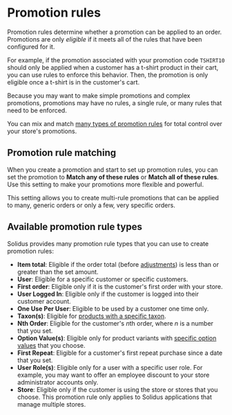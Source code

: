 # Promotion rules

Promotion rules determine whether a promotion can be applied to an order.
Promotions are only *eligible* if it meets all of the rules that have been
configured for it.

For example, if the promotion associated with your promotion code `TSHIRT10`
should only be applied when a customer has a t-shirt product in their cart, you
can use rules to enforce this behavior. Then, the promotion is only eligible
once a t-shirt is in the customer's cart.

Because you may want to make simple promotions and complex promotions,
promotions may have no rules, a single rule, or many rules that need to be
enforced.

You can mix and match [many types of promotion
rules](#available-promotion-rule-types) for total control over your store's
promotions.

## Promotion rule matching

When you create a promotion and start to set up promotion rules, you can set the
promotion to **Match any of these rules** or **Match all of these rules**. Use
this setting to make your promotions more flexible and powerful.

This setting allows you to create multi-rule promotions that can be applied to
many, generic orders or only a few, very specific orders. 

<!-- TODO: Add screenshot of rule matching radiobuttons. -->

## Available promotion rule types 



Solidus provides many promotion rule types that you can use to create promotion
rules:

- **Item total**: Eligible if the order total (before
  [adjustments][adjustments]) is less than or greater than the set amount.
- **User**: Eligible for a specific customer or specific customers.
- **First order**: Eligible only if it is the customer's first order with your
  store.
- **User Logged In**: Eligible only if the customer is logged into their
  customer account.
- **One Use Per User**: Eligible to be used by a customer one time only.
- **Taxon(s)**: Eligible for [products with a specific taxon][taxons].
- **Nth Order**: Eligible for the customer's *n*th order, where *n* is a number
  that you set.
- **Option Value(s)**: Eligible only for product variants with [specific option
  values][option-types] that you choose.
- **First Repeat**: Eligible for a customer's first repeat purchase since a date
  that you set.
- **User Role(s)**: Eligible only for a user with a specific user role. For
  example, you may want to offer an employee discount to your store
  administrator accounts only.
- **Store**: Eligible only if the customer is using the store or stores that you
  choose. This promotion rule only applies to Solidus applications that manage
  multiple stores. 

[adjustments]: ../adjustments/overview.md
[option-types]: ../products/option-types.md
[taxons]: ../products/taxonomies.md
